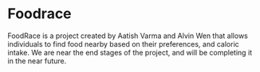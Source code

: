 # Foodrace


FoodRace is a project created by Aatish Varma and Alvin Wen that allows individuals to find food nearby based on their preferences,
and caloric intake. We are near the end stages of the project, and will be completing it in the near future.


